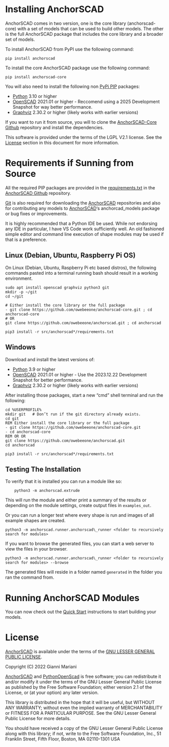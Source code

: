 ﻿# Installing AnchorSCAD

AnchorSCAD comes in two version, one is the core library (anchorscad-core) with a set of models that can be used to build other models. The other is the full AnchorSCAD package that includes the core library and a broader set of models.

To install AnchorSCAD from PyPI use the following command:
```
pip install anchorscad
```

To install the core AnchorSCAD package use the following command:
```
pip install anchorscad-core
```
You will also need to install the following non [PyPi PIP](https://pypi.org/project/pip/) packages:

- [Python](https://www.python.org/) 3.10 or higher
- [OpenSCAD](https://openscad.org/) 2021.01 or higher - Reccomend using a 2025 Development Snapshot for way better performance.
- [Graphviz](https://graphviz.org/) 2.30.2 or higher (likely works with earlier versions)

If you want to run it from source, you will to clone the [AnchorSCAD-Core Github](https://github.com/owebeeone/anchorscad-core.git) repository and install the dependencies.

This software is provided under the terms of the LGPL V2.1 license. See the [License](#_f2cn9t1bbfvs) section in this document for more information.

# Requirements if Sunning from Source
All the required PIP packages are provided in the [requirements.txt](https://github.com/owebeeone/anchorscad/blob/master/src/anchorscad/requirements.txt) in the [AnchorSCAD Github](https://github.com/owebeeone/anchorscad.git) repository.

[Git](https://git-scm.com/) is also required for downloading the [AnchorSCAD](https://github.com/owebeeone/anchorscad.git) repositories and also for contributing any models to [AnchorSCAD](https://github.com/owebeeone/anchorscad.git)‘s anchorcad_models package or bug fixes or improvements.

It is highly recommended that a Python IDE be used. While not endorsing any IDE in particular, I have  VS Code work sufficiently well. An old fashioned simple editor and command line execution of shape modules may be used if that is a preference.

## Linux (Debian, Ubuntu, Raspberry Pi OS)

On Linux (Debian, Ubuntu, Raspberry Pi etc based distros), the following commands pasted into a terminal running bash should result in a working environment.

```
sudo apt install openscad graphviz python3 git
mkdir -p ~/git
cd ~/git

# Either install the core library or the full package
- git clone https://github.com/owebeeone/anchorscad-core.git ; cd anchorscad-core
# OR
git clone https://github.com/owebeeone/anchorscad.git ; cd anchorscad

pip3 install -r src/anchorscad*/requirements.txt
```

## Windows
Download and install the latest versions of:

- [Python](https://www.python.org/) 3.9 or higher
- [OpenSCAD](https://openscad.org/) 2021.01 or higher - Use the 2023.12.22 Development Snapshot for better performance.
- [Graphviz](https://graphviz.org/) 2.30.2 or higher (likely works with earlier versions)

After installing those packages, start a new “cmd” shell terminal and run the following:

```
cd %USERPROFILE%
mkdir git   # Don’t run if the git directory already exists.
cd git
REM Either install the core library or the full package
- git clone https://github.com/owebeeone/anchorscad-core.git
- cd anchorscad-core
REM OR OR
git clone https://github.com/owebeeone/anchorscad.git
cd anchorscad

pip3 install -r src/anchorscad*/requirements.txt
```
 
## Testing The Installation
To verify that it is installed you can run a module like so:
```
	python3 -m anchorscad.extrude
```
This will run the module and either print a summary of the results or depending on the module settings, create output files in `examples_out`.

Or you can run a longer test where every shape is run and images of all example shapes are created.

```
python3 -m anchorscad.runner.anchorscad\_runner <folder to recursively search for modules>
```

If you want to browse the generated files, you can start a web server to view the files in your browser.

```
python3 -m anchorscad.runner.anchorscad\_runner <folder to recursively search for modules> --browse
```

The generated files will reside in a folder named `generated` in the folder you ran the command from.

# Running AnchorSCAD Modules


You can now check out the [Quick Start](https://docs.google.com/document/u/0/d/1p-qAE5oR-BQ2jcotNhv5IGMNw_UzNxbYEiZat76aUy4/edit) instructions to start building your models.

# License
[AnchorSCAD](https://github.com/owebeeone/anchorscad.git) is available under the terms of the [GNU LESSER GENERAL PUBLIC LICENSE](https://www.gnu.org/licenses/old-licenses/lgpl-2.1.en.html#SEC1).

Copyright (C) 2022 Gianni Mariani

[AnchorSCAD](https://github.com/owebeeone/anchorscad.git) and [PythonOpenScad](https://github.com/owebeeone/pythonopenscad.git) is free software; you can redistribute it and/or modify it under the terms of the GNU Lesser General Public License as published by the Free Software Foundation; either version 2.1 of the License, or (at your option) any later version.

This library is distributed in the hope that it will be useful, but WITHOUT ANY WARRANTY; without even the implied warranty of MERCHANTABILITY or FITNESS FOR A PARTICULAR PURPOSE.  See the GNU Lesser General Public License for more details.

You should have received a copy of the GNU Lesser General Public License along with this library; if not, write to the Free Software Foundation, Inc., 51 Franklin Street, Fifth Floor, Boston, MA  02110-1301  USA

